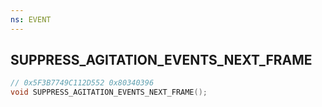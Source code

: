 ```yaml
---
ns: EVENT
---
```

## SUPPRESS_AGITATION_EVENTS_NEXT_FRAME

```c
// 0x5F3B7749C112D552 0x80340396
void SUPPRESS_AGITATION_EVENTS_NEXT_FRAME();
```


